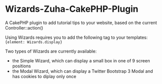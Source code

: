 Wizards-Zuha-CakePHP-Plugin
===========================

A CakePHP plugin to add tutorial tips to your website, based on the current Controller::action()

Using Wizards requires you to add the following tag to your templates:
`{element: Wizards.display}`

Two types of Wizards are currently available:
- the Simple Wizard, which can display a small box in one of 9 screen positions
- the Modal Wizard, which can display a Twitter Bootstrap 3 Modal and has cookies to diplay only once
